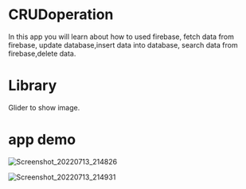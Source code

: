 # CRUDoperation


In this app you will learn about how to used firebase, fetch data from firebase, update database,insert data into database, search data from firebase,delete data.

# Library
Glider to show image.

# app demo
![Screenshot_20220713_214826](https://user-images.githubusercontent.com/109209762/178780857-0fdb6f99-ab05-46c2-899e-0e24980484c4.png)

![Screenshot_20220713_214931](https://user-images.githubusercontent.com/109209762/178781696-323d7c4b-3ba7-43ca-9fb7-b0aae9c8c6dd.png)
